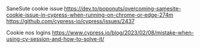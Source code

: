 
SaneSute cookie issue
https://dev.to/poponuts/overcoming-samesite-cookie-issue-in-cypress-when-running-on-chrome-or-edge-274m
https://github.com/cypress-io/cypress/issues/2437

Cookie nos logins
https://www.cypress.io/blog/2023/02/08/mistake-when-using-cy-session-and-how-to-solve-it/
